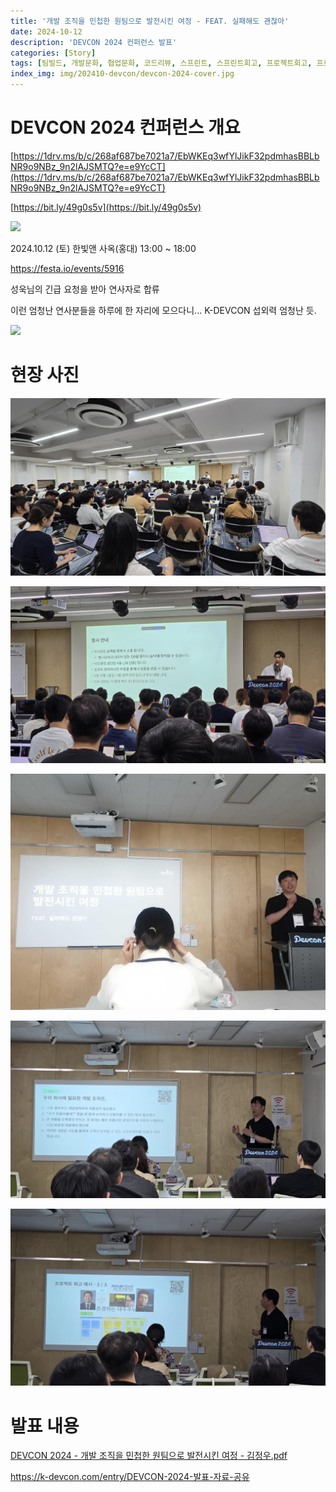 ```yaml
---
title: '개발 조직을 민첩한 원팀으로 발전시킨 여정 - FEAT. 실패해도 괜찮아'
date: 2024-10-12
description: 'DEVCON 2024 컨퍼런스 발표'
categories: [Story]
tags: [팀빌드, 개발문화, 협업문화, 코드리뷰, 스프린트, 스프린트회고, 프로젝트회고, 프로젝트매니지먼트, PM, Project Manager]
index_img: img/202410-devcon/devcon-2024-cover.jpg
---
```


# DEVCON 2024 컨퍼런스 개요

[https://1drv.ms/b/c/268af687be7021a7/EbWKEq3wfYlJikF32pdmhasBBLbNR9o9NBz_9n2lAJSMTQ?e=e9YcCT](https://1drv.ms/b/c/268af687be7021a7/EbWKEq3wfYlJikF32pdmhasBBLbNR9o9NBz_9n2lAJSMTQ?e=e9YcCT)

[https://bit.ly/49g0s5v](https://bit.ly/49g0s5v)

![](img/202410-devcon/devcon-2024-cover.jpg)

2024.10.12 (토) 한빛앤 사옥(홍대) 13:00 ~ 18:00

https://festa.io/events/5916

성욱님의 긴급 요청을 받아 연사자로 합류

이런 엄청난 연사분들을 하루에 한 자리에 모으다니... K-DEVCON 섭외력 엄청난 듯.

![](img/202410-devcon/time-table.jpg)

# 현장 사진

![키노트 사진1](../img/202410-devcon/20241013-165306858-키노트-멀리서.jpg)

![키노트 사진2](../img/202410-devcon/20241013-165306858-키노트-가까이.jpg)

![내 발표 시작](../img/202410-devcon/20241014-204544601-시작2.jpg)

![내 발표 중 우리 회사에 필요한 개발 조직을 설명하고 있다](../img/202410-devcon/20241013-165306858-회사에필요한개발조직.jpg)

![내 발표 중 프로젝트 회고 예시](../img/202410-devcon/20241013-165306858-프로젝트회고예시.jpg)

# 발표 내용

[DEVCON 2024 - 개발 조직을 민첩한 원팀으로 발전시킨 여정 - 김정우.pdf](https://drive.google.com/file/d/1O7eWoDBqAN_iXjCKrLz74wnQNsB5t2ld/view?usp=sharing)

https://k-devcon.com/entry/DEVCON-2024-발표-자료-공유